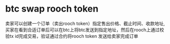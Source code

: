 # btc swap rooch token

卖家可以创建一个订单（卖出rooch token）指定售出价格、截止时间、收款地址,  买家在看到合适订单后可以在btc上将btc发送到指定地址，然后在rooch上通过校验tx id完成交易，验证通过合约将rooch token 发送给卖家完成订单